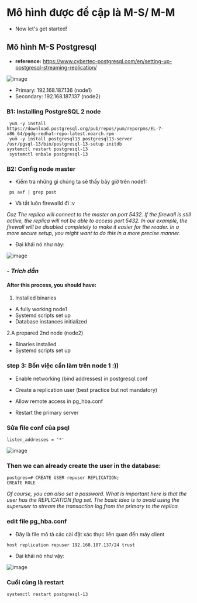 
# Mô hình được đề cập là M-S/ M-M

- Now let's get started!

## Mô hình M-S Postgresql

- **reference:** https://www.cybertec-postgresql.com/en/setting-up-postgresql-streaming-replication/


![image](https://user-images.githubusercontent.com/83824403/165493902-1b7b0d4e-a389-45a0-b4ad-0659c7fbe809.png)

- Primary: 192.168.187.136 (node1)
- Secondary: 192.168.187.137 (node2)

### B1: Installing PostgreSQL 2 node

```
 yum -y install https://download.postgresql.org/pub/repos/yum/reporpms/EL-7-x86_64/pgdg-redhat-repo-latest.noarch.rpm
 yum -y install postgresql13 postgresql13-server
/usr/pgsql-13/bin/postgresql-13-setup initdb
systemctl restart postgresql-13
 systemctl enbale postgresql-13

```
### B2: Config node master

- Kiểm tra những gì chúng ta sẽ thấy bây giờ trên node1:

```
 ps axf | grep post
 ```
 
 
 - Và tắt luôn firewalld đi :v


*Coz The replica will connect to the master on port 5432. If the firewall is still active, the replica will not be able to access port 5432. In our example, the firewall will be disabled completely to make it easier for the reader. In a more secure setup, you might want to do this in a more precise manner.*



 - Đại khái nó như này:
 
 ![image](https://user-images.githubusercontent.com/83824403/165495628-2aa79879-83a7-4b85-925d-9283c6df5321.png)


### - *Trích dẫn*
#### After this process, you should have:

1. Installed binaries
- A fully working node1
- Systemd scripts set up
- Database instances initialized

2.A prepared 2nd node (node2)
- Binaries installed
- Systemd scripts set up

### step 3: Bốn việc cần làm trên node 1 :))

- Enable networking (bind addresses) in postgresql.conf


- Create a replication user (best practice but not mandatory)


- Allow remote access in pg_hba.conf


- Restart the primary server

### Sửa file conf của psql 

```
listen_addresses = '*'
```

![image](https://user-images.githubusercontent.com/83824403/165497446-ae676809-89f2-4f3e-9af1-cc5ccb604ddd.png)


### Then we can already create the user in the database:

```
postgres=# CREATE USER repuser REPLICATION;
CREATE ROLE
```

*Of course, you can also set a password. What is important here is that the user has the REPLICATION flag set. The basic idea is to avoid using the superuser to stream the transaction log from the primary to the replica.*

###  edit file pg_hba.conf

- Đây là file mô tả các cài đặt xác thực liên quan đến máy client

```
host replication repuser 192.168.187.137/24 trust

```



- Đại khái nó như vậy:

![image](https://user-images.githubusercontent.com/83824403/165498278-05489717-2dab-4193-9feb-3e9c918298ab.png)

### Cuối cùng là restart 

```
systemctl restart postgresql-13
```



 

